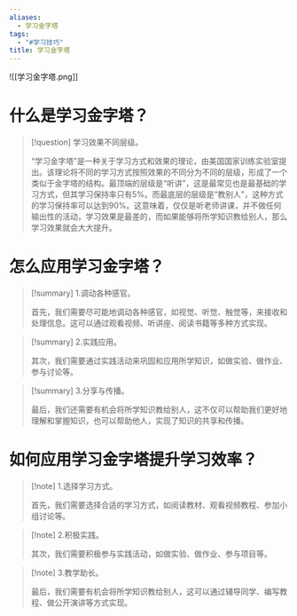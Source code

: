 ```yaml
---
aliases:
  - 学习金字塔
tags:
  - "#学习技巧"
title: 学习金字塔
---
```



![[学习金字塔.png]]

#  什么是学习金字塔？

> [!question]  学习效果不同层级。
>
> “学习金字塔”是一种关于学习方式和效果的理论，由美国国家训练实验室提出。该理论将不同的学习方式按照效果的不同分为不同的层级，形成了一个类似于金字塔的结构。最顶端的层级是“听讲”，这是最常见也是最基础的学习方式，但其学习保持率只有5%。而最底层的层级是“教别人”，这种方式的学习保持率可以达到90%。这意味着，仅仅是听老师讲课，并不做任何输出性的活动，学习效果是最差的，而如果能够将所学知识教给别人，那么学习效果就会大大提升。

# 怎么应用学习金字塔？

> [!summary] 1.调动各种感官。
>
> 首先，我们需要尽可能地调动各种感官，如视觉、听觉、触觉等，来接收和处理信息。这可以通过观看视频、听讲座、阅读书籍等多种方式实现。

> [!summary] 2.实践应用。
>
> 其次，我们需要通过实践活动来巩固和应用所学知识，如做实验、做作业、参与讨论等。


> [!summary] 3.分享与传播。
>
> 最后，我们还需要有机会将所学知识教给别人，这不仅可以帮助我们更好地理解和掌握知识，也可以帮助他人，实现了知识的共享和传播。

# 如何应用学习金字塔提升学习效率？


> [!note] 1.选择学习方式。
>
> 首先，我们需要选择合适的学习方式，如阅读教材、观看视频教程、参加小组讨论等。

> [!note] 2.积极实践。
>
> 其次，我们需要积极参与实践活动，如做实验、做作业、参与项目等。


> [!note] 3.教学助长。
>
> 最后，我们需要有机会将所学知识教给别人，这可以通过辅导同学、编写教程、做公开演讲等方式实现。


